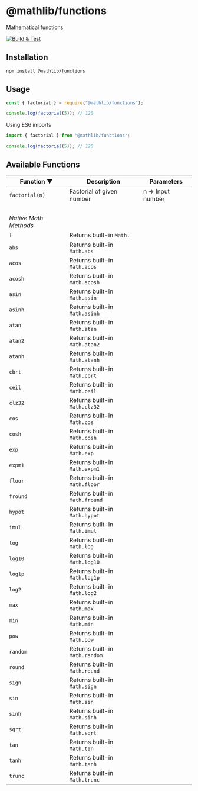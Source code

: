 # @mathlib/functions
Mathematical functions

[![Build & Test](https://github.com/mathlib-js/functions/actions/workflows/node.js.yml/badge.svg)](https://github.com/mathlib-js/functions/actions/workflows/node.js.yml)

## Installation
```
npm install @mathlib/functions
```

## Usage
```javascript
const { factorial } = require("@mathlib/functions");

console.log(factorial(5)); // 120
```

Using ES6 imports
```javascript
import { factorial } from "@mathlib/functions";

console.log(factorial(5)); // 120
```

## Available Functions
| Function ▼ | Description | Parameters |
| --- | --- | --- |
| `factorial(n)` | Factorial of given number | n -> Input number |
| <br> |
| *Native Math Methods* |
| `f` | Returns built-in `Math.` |
| `abs` | Returns built-in `Math.abs` |
| `acos` | Returns built-in `Math.acos` |
| `acosh` | Returns built-in `Math.acosh` |
| `asin` | Returns built-in `Math.asin` |
| `asinh` | Returns built-in `Math.asinh` |
| `atan` | Returns built-in `Math.atan` |
| `atan2` | Returns built-in `Math.atan2` |
| `atanh` | Returns built-in `Math.atanh` |
| `cbrt` | Returns built-in `Math.cbrt` |
| `ceil` | Returns built-in `Math.ceil` |
| `clz32` | Returns built-in `Math.clz32` |
| `cos` | Returns built-in `Math.cos` |
| `cosh` | Returns built-in `Math.cosh` |
| `exp` | Returns built-in `Math.exp` |
| `expm1` | Returns built-in `Math.expm1` |
| `floor` | Returns built-in `Math.floor` |
| `fround` | Returns built-in `Math.fround` |
| `hypot` | Returns built-in `Math.hypot` |
| `imul` | Returns built-in `Math.imul` |
| `log` | Returns built-in `Math.log` |
| `log10` | Returns built-in `Math.log10` |
| `log1p` | Returns built-in `Math.log1p` |
| `log2` | Returns built-in `Math.log2` |
| `max` | Returns built-in `Math.max` |
| `min` | Returns built-in `Math.min` |
| `pow` | Returns built-in `Math.pow` |
| `random` | Returns built-in `Math.random` |
| `round` | Returns built-in `Math.round` |
| `sign` | Returns built-in `Math.sign` |
| `sin` | Returns built-in `Math.sin` |
| `sinh` | Returns built-in `Math.sinh` |
| `sqrt` | Returns built-in `Math.sqrt` |
| `tan` | Returns built-in `Math.tan` |
| `tanh` | Returns built-in `Math.tanh` |
| `trunc` | Returns built-in `Math.trunc` |
